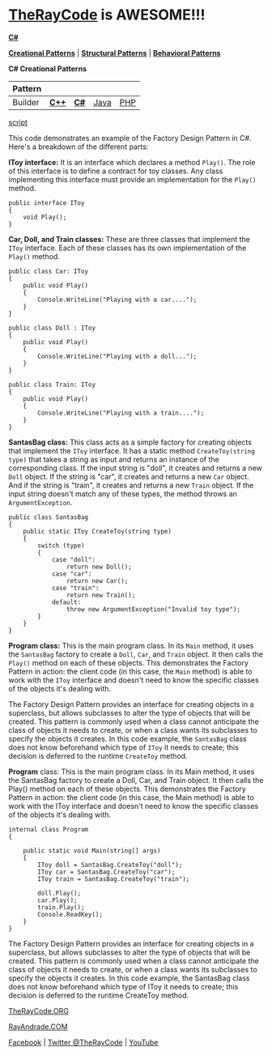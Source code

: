 # [TheRayCode](../../../README.md) is AWESOME!!!

**[C#](../README.md)** 

**[Creational Patterns](../README.md)** | **[Structural Patterns](../../Structural/README.md)** | **[Behavioral Patterns](../../Behavioral/README.md)**

**C# Creational Patterns**

|Pattern|   |   |   |   |
|---|---|---|---|---|
| Builder| [**C++**](../../../CPP/Creational/Builder/README.md) | [**C#**](../../../Csharp/Creational/Builder/README.md) | [Java](../../../Java/Creational/Builder/README.md) | [PHP](../../../PHP/Creational/Builder/README.md) |

[script](./script/page01.md)



This code demonstrates an example of the Factory Design Pattern in C#. Here's a breakdown of the different parts:

**IToy interface:** It is an interface which declares a method `Play()`. The role of this interface is to define a contract for toy classes. Any class implementing this interface must provide an implementation for the `Play()` method.

```
public interface IToy
{
    void Play();
}
```

**Car, Doll, and Train classes:** These are three classes that implement the `IToy` interface. Each of these classes has its own implementation of the `Play()` method. 

```
public class Car: IToy
{
    public void Play()
    {
        Console.WriteLine("Playing with a car....");
    }
}
```

```
public class Doll : IToy
{
    public void Play()
    {
        Console.WriteLine("Playing with a doll...");
    }
}
```

```
public class Train: IToy
{
    public void Play()
    {
        Console.WriteLine("Playing with a train....");
    }
}
```

**SantasBag class:** This class acts as a simple factory for creating objects that implement the `IToy` interface. It has a static method `CreateToy(string type)` that takes a string as input and returns an instance of the corresponding class. If the input string is "doll", it creates and returns a new `Doll` object. If the string is "car", it creates and returns a new `Car` object. And if the string is "train", it creates and returns a new `Train` object. If the input string doesn't match any of these types, the method throws an `ArgumentException`.

```
public class SantasBag
{
    public static IToy CreateToy(string type)
    {
        switch (type)
        {
            case "doll":
                return new Doll();
            case "car":
                return new Car();
            case "train":
                return new Train();
            default:
                throw new ArgumentException("Invalid toy type");
        }
    }
}
```



**Program class:** This is the main program class. In its `Main` method, it uses the `SantasBag` factory to create a `Doll`, `Car`, and `Train` object. It then calls the `Play()` method on each of these objects. This demonstrates the Factory Pattern in action: the client code (in this case, the `Main` method) is able to work with the `IToy` interface and doesn't need to know the specific classes of the objects it's dealing with.

The Factory Design Pattern provides an interface for creating objects in a superclass, but allows subclasses to alter the type of objects that will be created. This pattern is commonly used when a class cannot anticipate the class of objects it needs to create, or when a class wants its subclasses to specify the objects it creates. In this code example, the `SantasBag` class does not know beforehand which type of `IToy` it needs to create; this decision is deferred to the runtime `CreateToy` method.


**Program** class: This is the main program class. In its Main method, it uses the SantasBag factory to create a Doll, Car, and Train object. It then calls the Play() method on each of these objects. This demonstrates the Factory Pattern in action: the client code (in this case, the Main method) is able to work with the IToy interface and doesn't need to know the specific classes of the objects it's dealing with.

```
internal class Program
{
        
    public static void Main(string[] args)
    {
        IToy doll = SantasBag.CreateToy("doll");
        IToy car = SantasBag.CreateToy("car");
        IToy train = SantasBag.CreateToy("train");

        doll.Play();
        car.Play();
        train.Play();
        Console.ReadKey();
    }
}
```

The Factory Design Pattern provides an interface for creating objects in a superclass, but allows subclasses to alter the type of objects that will be created. This pattern is commonly used when a class cannot anticipate the class of objects it needs to create, or when a class wants its subclasses to specify the objects it creates. In this code example, the SantasBag class does not know beforehand which type of IToy it needs to create; this decision is deferred to the runtime CreateToy method.


[TheRayCode.ORG](https://www.TheRayCode.org)

[RayAndrade.COM](https://www.RayAndrade.com)

[Facebook](https://www.facebook.com/TheRayCode/) | [Twitter @TheRayCode](https://www.twitter.com/TheRayCode/) | [YouTube](https://www.youtube.com/TheRayCode/)
